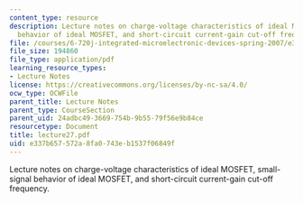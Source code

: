 ```yaml
---
content_type: resource
description: Lecture notes on charge-voltage characteristics of ideal MOSFET, small-signal
  behavior of ideal MOSFET, and short-circuit current-gain cut-off frequency.
file: /courses/6-720j-integrated-microelectronic-devices-spring-2007/e337b657572a8fa0743eb1537f06849f_lecture27.pdf
file_size: 194860
file_type: application/pdf
learning_resource_types:
- Lecture Notes
license: https://creativecommons.org/licenses/by-nc-sa/4.0/
ocw_type: OCWFile
parent_title: Lecture Notes
parent_type: CourseSection
parent_uid: 24adbc49-3669-754b-9b55-79f56e9b84ce
resourcetype: Document
title: lecture27.pdf
uid: e337b657-572a-8fa0-743e-b1537f06849f
---
```

Lecture notes on charge-voltage characteristics of ideal MOSFET, small-signal behavior of ideal MOSFET, and short-circuit current-gain cut-off frequency.